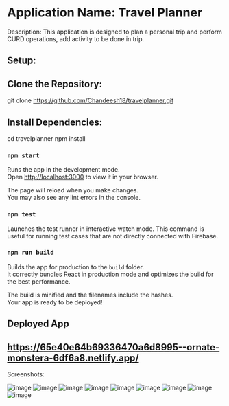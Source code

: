 # Application Name: Travel Planner

Description:
   This application is designed to plan a personal trip and perform CURD operations, add activity to be done in trip.

## Setup:

## Clone the Repository:

   git clone https://github.com/Chandeesh18/travelplanner.git

## Install Dependencies:

  cd travelplanner
  npm install

### `npm start`

Runs the app in the development mode.\
Open [http://localhost:3000](http://localhost:3000) to view it in your browser.

The page will reload when you make changes.\
You may also see any lint errors in the console.

### `npm test`

Launches the test runner in interactive watch mode. This command is useful for running test cases that are not directly connected with Firebase.

### `npm run build`

Builds the app for production to the `build` folder.\
It correctly bundles React in production mode and optimizes the build for the best performance.

The build is minified and the filenames include the hashes.\
Your app is ready to be deployed!

## Deployed App
## https://65e40e64b69336470a6d8995--ornate-monstera-6df6a8.netlify.app/

Screenshots:

![image](https://github.com/Chandeesh18/travelplanner/assets/77477411/be22822e-3437-46af-a50d-b4229e0e6a20)
![image](https://github.com/Chandeesh18/travelplanner/assets/77477411/932ea321-4ecf-4a54-9a8c-663aad63abe7)
![image](https://github.com/Chandeesh18/travelplanner/assets/77477411/225165b1-7834-4200-bba3-66457e901b0c)
![image](https://github.com/Chandeesh18/travelplanner/assets/77477411/49edbf04-bba3-4317-b156-5c9ce2ba2d1c)
![image](https://github.com/Chandeesh18/travelplanner/assets/77477411/a12b8098-4bcd-478f-a4d6-6ddfa66d8abf)
![image](https://github.com/Chandeesh18/travelplanner/assets/77477411/a41d4f0f-f452-4d3d-8504-0e58c9fc20eb)
![image](https://github.com/Chandeesh18/travelplanner/assets/77477411/1b35b92a-11ee-47f0-a911-fc96d4a67209)
![image](https://github.com/Chandeesh18/travelplanner/assets/77477411/974fd544-20a3-4024-a9ea-8a829e85f975)
![image](https://github.com/Chandeesh18/travelplanner/assets/77477411/2c3c04cc-c844-49e9-bc43-d966239f341e)


